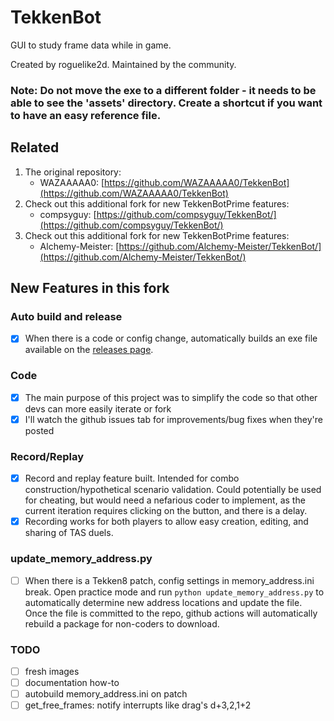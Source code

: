 # TekkenBot

GUI to study frame data while in game.

Created by roguelike2d. Maintained by the community.

### Note: Do not move the exe to a different folder - it needs to be able to see the 'assets' directory. Create a shortcut if you want to have an easy reference file.

## Related

1. The original repository:
   - WAZAAAAA0: [https://github.com/WAZAAAAA0/TekkenBot](https://github.com/WAZAAAAA0/TekkenBot)
2. Check out this additional fork for new TekkenBotPrime features:
   - compsyguy: [https://github.com/compsyguy/TekkenBot/](https://github.com/compsyguy/TekkenBot/)
3. Check out this additional fork for new TekkenBotPrime features:
   - Alchemy-Meister: [https://github.com/Alchemy-Meister/TekkenBot/](https://github.com/Alchemy-Meister/TekkenBot/)

## New Features in this fork

### Auto build and release

- [x] When there is a code or config change, automatically builds an exe file available on the [releases page](https://github.com/dcep93/TekkenBot/releases).

### Code

- [x] The main purpose of this project was to simplify the code so that other devs can more easily iterate or fork
- [x] I'll watch the github issues tab for improvements/bug fixes when they're posted

### Record/Replay

- [x] Record and replay feature built. Intended for combo construction/hypothetical scenario validation. Could potentially be used for cheating, but would need a nefarious coder to implement, as the current iteration requires clicking on the button, and there is a delay.
- [x] Recording works for both players to allow easy creation, editing, and sharing of TAS duels.

### update_memory_address.py

- [ ] When there is a Tekken8 patch, config settings in memory_address.ini break. Open practice mode and run `python update_memory_address.py` to automatically determine new address locations and update the file. Once the file is committed to the repo, github actions will automatically rebuild a package for non-coders to download.

### TODO

- [ ] fresh images
- [ ] documentation how-to
- [ ] autobuild memory_address.ini on patch
- [ ] get_free_frames: notify interrupts like drag's d+3,2,1+2
